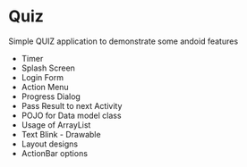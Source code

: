# Quiz

Simple QUIZ application to demonstrate some andoid features
  - Timer
  - Splash Screen
  - Login Form
  - Action Menu
  - Progress Dialog
  - Pass Result to next Activity
  - POJO for Data model class
  - Usage of ArrayList
  - Text Blink - Drawable 
  - Layout designs
  - ActionBar options
